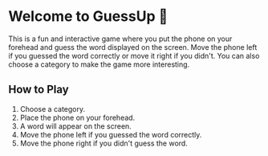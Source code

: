 # Welcome to GuessUp 👋

This is a fun and interactive game where you put the phone on your forehead and guess the word displayed on the screen. Move the phone left if you guessed the word correctly or move it right if you didn't. You can also choose a category to make the game more interesting.

## How to Play

1. Choose a category.
2. Place the phone on your forehead.
3. A word will appear on the screen.
4. Move the phone left if you guessed the word correctly.
5. Move the phone right if you didn't guess the word.